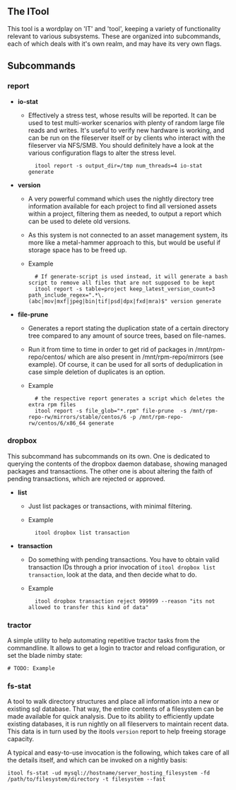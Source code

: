## The ITool

This tool is a wordplay on 'IT' and 'tool', keeping a variety of functionality relevant to various subsystems. These are organized into subcommands, each of which deals with it's own realm, and may have its very own flags.

## Subcommands

### report

* **io-stat**

    + Effectively a stress test, whose results will be reported. It can be used to test multi-worker scenarios with plenty of random large file reads and writes. It's useful to verify new hardware is working, and can be run on the fileserver itself or by clients who interact with the fileserver via NFS/SMB. You should definitely have a look at the various configuration flags to alter the stress level.

            itool report -s output_dir=/tmp num_threads=4 io-stat generate

* **version**

    + A very powerful command which uses the nightly directory tree information available for each project to find all versioned assets within a project, filtering them as needed, to output a report which can be used to delete old versions.
    + As this system is not connected to an asset management system, its more like a metal-hammer approach to this, but would be useful if storage space has to be freed up.
    + Example

            # If generate-script is used instead, it will generate a bash script to remove all files that are not supposed to be kept
            itool report -s table=project keep_latest_version_count=3 path_include_regex=".*\.(abc|mov|mxf|jpeg|bin|tif|psd|dpx|fxd|mra)$" version generate

* **file-prune**

    + Generates a report stating the duplication state of a certain directory tree compared to any amount of source trees, based on file-names.
    + Run it from time to time in order to get rid of packages in /mnt/rpm-repo/centos/ which are also present in /mnt/rpm-repo/mirrors (see example). Of course, it can be used for all sorts of deduplication in case simple deletion of duplicates is an option.
    + Example

            # the respective report generates a script which deletes the extra rpm files
            itool report -s file_glob="*.rpm" file-prune  -s /mnt/rpm-repo-rw/mirrors/stable/centos/6 -p /mnt/rpm-repo-rw/centos/6/x86_64 generate

### dropbox

This subcommand has subcommands on its own. One is dedicated to querying the contents of the dropbox daemon database, showing managed packages and transactions. The other one is about altering the faith of pending transactions, which are rejected or approved.

* **list**

    + Just list packages or transactions, with minimal filtering.
    + Example
        
            itool dropbox list transaction

* **transaction**

    + Do something with pending transactions. You have to obtain valid transaction IDs through a prior invocation of ``itool dropbox list transaction``, look at the data, and then decide what to do.
    + Example
    
            itool dropbox transaction reject 999999 --reason "its not allowed to transfer this kind of data"

### tractor

A simple utility to help automating repetitive tractor tasks from the commandline. It allows to get a login to tractor and reload configuration, or set the blade nimby state:

    # TODO: Example


### fs-stat

A tool to walk directory structures and place all information into a new or existing sql database. That way, the entire contents of a filesystem can be made available for quick analysis. Due to its ability to efficiently update existing databases, it is run nightly on all fileservers to maintain recent data. This data is in turn used by the itools ``version`` report to help freeing storage capacity.

A typical and easy-to-use invocation is the following, which takes care of all the details itself, and which can be invoked on a nightly basis:

    itool fs-stat -ud mysql://hostname/server_hosting_filesystem -fd /path/to/filesystem/directory -t filesystem --fast
